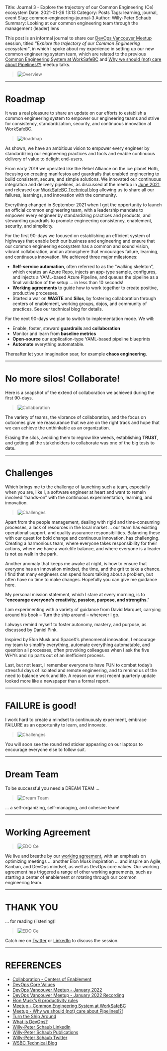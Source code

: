 Title: Journal 3 - Explore the trajectory of our Common Engineering (Ce) ecosystem
Date: 2021-01-26 13:13
Category: Posts
Tags: learning, journal, event
Slug: common-engineering-journal-3
Author: Willy-Peter Schaub
Summary: Looking at our common engineering team through the management (leader) lens

This post is an informal journal to share our [DevOps Vancouver Meetup](https://www.meetup.com/DevOps-Vancouver-BC-Canada/) session, titled _"Explore the trajectory of our Common Engineering ecosystem"_, in which I spoke about my experience in setting up our new common engineering system team, which are related to the previous [Common Engineering System at WorkSafeBC](https://www.meetup.com/DevOps-Vancouver-BC-Canada/events/270150093) and [Why we should (not) care about Pipelines!?!](https://www.meetup.com/DevOps-Vancouver-BC-Canada/events/278727555) meetup talks.

> ![Overview](../images/common-engineering-journal-3-1.png)

---

# Roadmap

It was a real pleasure to share an update on our efforts to establish a common engineering system to empower our engineering teams and strive for consistency, standardization, security, and continuous innovation at WorkSafeBC. 

> ![Roadmap](../images/common-engineering-journal-3-2.png)

As shown, we have an ambitious vision to empower every engineer by standardizing our engineering practices and tools and enable continuous delivery of value to delight end-users. 

From early 2019 we operated like the Rebel Alliance on the ice planet Hoth, focusing on creating manifestos and guardrails that enabled engineering to build consistent, secure, and simple solutions. We innovated our continuous integration and delivery pipelines, as discussed at the meetup in [June 2021](https://www.meetup.com/DevOps-Vancouver-BC-Canada/events/278727555), and released our [WorkSafeBC Technical blog](https://wsbctechnicalblog.github.io/index.html) allowing us to share all our failures, learnings, and innovation with the community.  

Everything changed in September 2021 when I got the opportunity to launch an official common engineering team, with a leadership mandate to empower every engineer by standardizing practices and products, and stewarding guardrails to promote engineering consistency, enablement, security, and simplicity.

For the first 90-days we focused on establishing an efficient system of highways that enable both our business and engineering and ensure that our common engineering ecosystem has a common and sound vision, vibrant collaboration, and an atmosphere that encourages failure, learning, and continuous innovation. We achieved three major milestones:

- **Self-service automation**, often referred to as the “walking skeleton”, which creates an Azure Repo, injects an app-type sample, configures, and injects a YAML-based Azure Pipeline, and queues the pipeline as a final validation of the setup … in less than 10 seconds!
- **Working agreements** to guide how to work together to create positive, productive processes.
- Started a war on **WASTE** and **Silos**, by fostering collaboration through centers of enablement, working groups, dojos, and community of practices. See our technical blog for details.

For the next 90-days we plan to switch to implementation mode. We will:
- Enable, foster, steward **guardrails** and **collaboration**
- Monitor and learn from **baseline metrics**
- **Open-source** our application-type YAML-based pipeline blueprints
- **Automate** everything automatable.

Thereafter let your imagination soar, for example **chaos engineering**.

---

# No more silos! Collaborate!

Here is a snapshot of the extend of collaboration we achieved during the first 90-days. 

> ![Collaboration](../images/common-engineering-journal-3-3.png)

The variety of teams, the vibrance of collaboration, and the focus on outcomes give me reassurance that we are on the right track and hope that we can achieve the unthinkable as an organization.

Erasing the silos, avoiding them to regrow like weeds, establishing **TRUST**, and getting all the stakeholders to collaborate was one of the big tests to date. 

---

# Challenges

Which brings me to the challenge of launching such a team, especially when you are, like I, a software engineer at heart and want to remain involved “hands-on” with the continuous experimentation, learning, and innovation.

> ![Challenges](../images/common-engineering-journal-3-4.png)

Apart from the people management, dealing with rigid and time-consuming processes, a lack of resources in the local market … our team has existing operational support, and quality assurance responsibilities. Balancing these with our quest for bold change and continuous innovation, has challenging. Creating a harmonious team, where everyone takes responsibility for their actions, where we have a work:life balance, and where everyone is a leader is not ea walk in the park.

Another anomaly that keeps me awake at night, is how to ensure that everyone has an innovation mindset, the time, and the grit to take a chance. I find that many engineers can spend hours talking about a problem, but often have no time to make changes. Hopefully you can give me guidance here.

My personal mission statement, which I stare at every morning, is to “**encourage everyone’s creativity, passion, purpose, and strengths**.”

I am experimenting with a variety of guidance from David Marquet, carrying around his book – Turn the ship around – wherever I go.

I always remind myself to foster autonomy, mastery, and purpose, as discussed by Daniel Pink.

Inspired by Elon Musk and SpaceX’s phenomenal innovation, I encourage my team to simplify everything, automate everything automatable, and question all processes, often provoking colleagues when I ask the five WHYs and rip parts out of an inefficient process.

Last, but not least, I remember everyone to have FUN to combat today’s stressful days of isolated and remote engineering, and to remind us of the need to balance work and life. A reason our most recent quarterly update looked more like a newspaper than a formal report.

---

# FAILURE is good!

I work hard to create a mindset to continuously experiment, embrace FAILURE as an opportunity to learn, and innovate.

> ![Challenges](../images/common-engineering-journal-3-5.png)

You will soon see the round red sticker appearing on our laptops to encourage everyone else to follow suit.

---

# Dream Team

To be successful you need a DREAM TEAM …

> ![Dream Team](../images/common-engineering-journal-3-6.png)

... a self-organizing, self-managing, and cohesive team!

---

# Working Agreement

> ![EDO Ce](../images/common-engineering-journal-3-8.png)

We live and breathe by our [working agreement](https://wsbctechnicalblog.github.io/dream-team-working-agreement-poster.html), with an emphasis on optimizing meetings … another Elon Musk inspiration … and inspire an Agile, Kanban, and DevOps mindset, as well as DevOps core values.
Our working agreement has triggered a range of other working agreements, such as starting a center of enablement or rotating through our common engineering team.

--- 

# THANK YOU

... for reading (listening)!

> ![EDO Ce](../images/common-engineering-journal-3-9.png)

Catch me on [Twitter](https://www.twitter.com/wpschaub) or [LinkedIn](https://www.linkedin.com/in/wpschaub) to discuss the session.

---

# REFERENCES

- [Collaboration - Centers of Enablement](https://wsbctechnicalblog.github.io/ceremony-overview.html)
- [DevOps Core Values](ttps://www.tactec.ca/devops-core-values)
- [DevOps Vancouver Meetup - January 2022](https://www.meetup.com/DevOps-Vancouver-BC-Canada/events/283168484/)
- [DevOps Vancouver Meetup - January 2022 Recording](X)
- [Elon Musk’s 6 productivity rules](https://www.cnbc.com/2018/04/18/elon-musks-productivity-rules-according-to-tesla-email.html)
- [Meetup - Common Engineering System at WorkSafeBC](https://www.meetup.com/DevOps-Vancouver-BC-Canada/events/270150093) 
- [Meetup - Why we should (not) care about Pipelines!?!](https://www.meetup.com/DevOps-Vancouver-BC-Canada/events/278727555) 
- [Turn the Ship Around](https://www.amazon.ca/Around-Story-Turning-Followers-Leaders/dp/1591846404)
- [What is DevOps?](https://devblogs.microsoft.com/devops/what-is-devops-donovan) 
- [Willy-Peter Schaub LinkedIn](https://www.linkedin.com/in/wpschaub)
- [Willy-Peter Schaub Publications](https://www.linkedin.com/pulse/summary-some-my-publications-willy-peter-schaub) 
- [Willy-Peter Schaub Twitter](https://www.twitter.com/wpschaub)
- [WSBC Technical Blog](https://wsbctechnicalblog.github.io/index.html)


